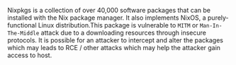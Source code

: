 Nixpkgs is a collection of over 40,000 software packages that can be installed with the Nix package manager. It also implements NixOS, a purely-functional Linux distribution.This package is vulnerable to ```MITM``` or ```Man-In-The-Middle``` attack due to a downloading resources through insecure protocols. It is possible for an attacker to intercept and alter the packages which may leads to RCE / other attacks which may help the attacker gain access to host.
